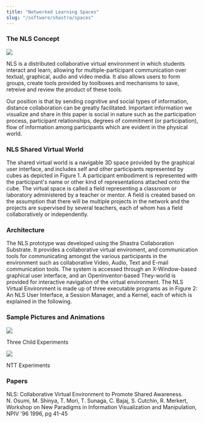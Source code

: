 ```yaml
---
title: "Networked Learning Spaces"
slug: "/software/shastra/spaces"
---
```


### The NLS Concept

[![](https://cvcweb.oden.utexas.edu/cvcwp/wp-content/uploads/2018/06/nls.jpg)](https://cvcweb.ices.utexas.edu/cvcwp/wp-content/uploads/2018/06/nlsbig.jpg)

NLS is a distributed collaborative virtual environment in which students interact and learn, allowing for multiple-participant communication over textual, graphical, audio and video media. It also allows users to form groups, create tools provided by toolboxes and mechanisms to save, retreive and review the product of these tools.

Our position is that by sending cognitive and social types of information, distance collaboration can be greatly facilitated. Important information we visualize and share in this paper is social in nature such as the participation process, participant relationships, degrees of commitment (or participation), flow of information among participants which are evident in the physical world.

### NLS Shared Virtual World

The shared virtual world is a navigable 3D space provided by the graphical user interface, and includes self and other participants represented by cubes as depicted in Figure 1. A participant embodiment is represented with the participant's name or other kind of representations attached onto the cube. The virtual space is called a field representing a classroom or laboratory administered by a teacher or mentor. A field is created based on the assumption that there will be multiple projects in the network and the projects are supervised by several teachers, each of whom has a field collaboratively or independently.

### Architecture

The NLS prototype was developed using the Shastra Collaboration Substrate. It provides a collaborative virtual enviroment, and communication tools for communicating amongst the various participants in the environment such as collaborative Video, Audio, Text and E-mail communication tools. The system is accessed through an X-Window-based graphical user interface, and an OpenInventor-based They-world is provided for interactive navigation of the virtual environment. The NLS Virtual Environment is made up of three executable programs as in Figure 2: An NLS User Interface, a Session Manager, and a Kernel, each of which is explained in the following.

### Sample Pictures and Animations

[![](https://cvcweb.oden.utexas.edu/cvcwp/wp-content/uploads/2018/06/exp_small.jpg)](https://cvcweb.oden.utexas.edu/cvcwp/wp-content/uploads/2018/06/nttexp.jpg)

Three Child Experiments

[![](https://cvcweb.oden.utexas.edu/cvcwp/wp-content/uploads/2018/06/nttexp.jpg)](https://cvcweb.oden.utexas.edu/cvcwp/wp-content/uploads/2018/06/nttexp.jpg)

NTT Experiments

### Papers

NLS: Collaborative Virtual Environment to Promote Shared Awareness.  
N. Osumi, M. Shinya, T. Mori, T. Sunaga, C. Bajaj, S. Cutchin, R. Merkert,  
Workshop on New Paradigms in Information Visualization and Manipulation, NPIV '96 1996, pg 41-45
